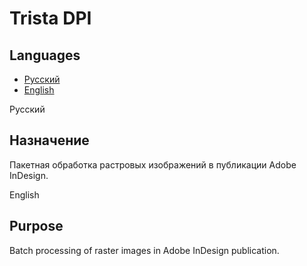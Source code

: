 Trista DPI
==========

Languages
---------

* <a href="#readme_anchor_rus">Русский</a>
* <a href="#readme_anchor_eng">English</a>

<a name="readme_anchor_rus">Русский</a>

Назначение
----------

Пакетная обработка растровых изображений в публикации Adobe InDesign.

<a name="readme_anchor_eng">English</a>

Purpose
-------

Batch processing of raster images in Adobe InDesign publication.
